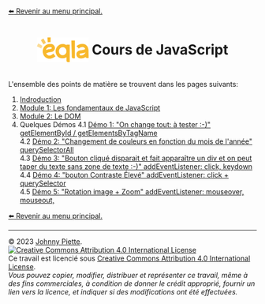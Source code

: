 [:arrow_left: Revenir au menu principal.](../README.md#sommaire)
<h1 id="sommaire" style="display: flex; align-items: center; justify-content: center;">
    <img src="../Assets/eqla.png" style="height:50px">
    &nbsp;Cours de JavaScript
</h1>

<br/>
L'ensemble des points de matière se trouvent dans les pages suivants:<br/>

1. [Indroduction](Introduction.md)
2. [Module 1: Les fondamentaux de JavaScript](Module1.md)
3. [Module 2: Le DOM](Module2.md)
4. Quelques Démos
4.1 [Démo 1: "On change tout: à tester :-)" getElementById / getElementsByTagName](https://zamboyle.github.io/Eqla_JavaScript/Cours/Demo1.html)  
4.2 [Démo 2: "Changement de couleurs en fonction du mois de l'année" querySelectorAll](https://zamboyle.github.io/Eqla_JavaScript/Cours/Demo2.html)  
4.3 [Démo 3: "Bouton cliqué disparait et fait apparaître un div et on peut taper du texte sans zone de texte :-)" addEventListener: click, keydown](https://zamboyle.github.io/Eqla_JavaScript/Cours/Demo3.html)  
4.4 [Démo 4: "bouton Contraste Élevé" addEventListener: click  + querySelector ](https://zamboyle.github.io/Eqla_JavaScript/Cours/Demo4.html)  
4.5 [Démo 5: "Rotation image + Zoom" addEventListener: mouseover, mouseout, ](https://zamboyle.github.io/Eqla_JavaScript/Cours/Demo5.html)  

[:arrow_left: Revenir au menu principal.](../README.md#sommaire)

--- 
&copy; 2023 [Johnny Piette](https://github.com/ZamBoyle).  
[![Creative Commons Attribution 4.0 International License](https://i.creativecommons.org/l/by/4.0/88x31.png)](https://creativecommons.org/licenses/by/4.0/)  
Ce travail est licencié sous [Creative Commons Attribution 4.0 International License](https://creativecommons.org/licenses/by/4.0/).   
_Vous pouvez copier, modifier, distribuer et représenter ce travail, même à des fins commerciales, à condition de donner le crédit approprié, fournir un lien vers la licence, et indiquer si des modifications ont été effectuées._
